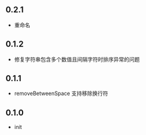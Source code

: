 ## 0.2.1
- 重命名
## 0.1.2
- 修复字符串包含多个数值且间隔字符时排序异常的问题
## 0.1.1
- removeBetweenSpace 支持移除换行符
## 0.1.0
- init
